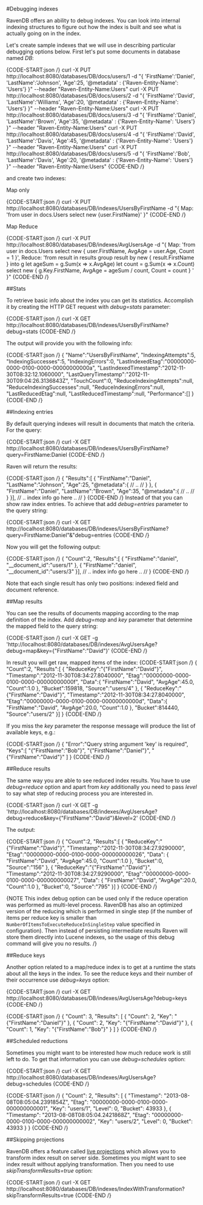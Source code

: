 ﻿#Debugging indexes

RavenDB offers an ability to debug indexes. You can look into internal indexing structures to figure out how the index is built and see what is actually going on in the index.

Let's create sample indexes that we will use in describing particular debugging options below. First let's put some documents in database named *DB*: 

{CODE-START:json /}
   curl -X PUT http://localhost:8080/databases/DB/docs/users/1 -d "{ 'FirstName':'Daniel', 'LastName':'Johnson', 'Age':25, '@metadata' : {'Raven-Entity-Name': 'Users'} }" --header "Raven-Entity-Name:Users"
   curl -X PUT http://localhost:8080/databases/DB/docs/users/2 -d "{ 'FirstName':'David', 'LastName':'Williams', 'Age':20, '@metadata' : {'Raven-Entity-Name': 'Users'} }" --header "Raven-Entity-Name:Users"
   curl -X PUT http://localhost:8080/databases/DB/docs/users/3 -d "{ 'FirstName':'Daniel', 'LastName':'Brown', 'Age':35, '@metadata' : {'Raven-Entity-Name': 'Users'} }" --header "Raven-Entity-Name:Users"
   curl -X PUT http://localhost:8080/databases/DB/docs/users/4 -d "{ 'FirstName':'David', 'LastName':'Davis', 'Age':45, '@metadata' : {'Raven-Entity-Name': 'Users'} }" --header "Raven-Entity-Name:Users"
   curl -X PUT http://localhost:8080/databases/DB/docs/users/5 -d "{ 'FirstName':'Bob', 'LastName':'Davis', 'Age':20, '@metadata' : {'Raven-Entity-Name': 'Users'} }" --header "Raven-Entity-Name:Users"
{CODE-END /}

and create two indexes:

Map only

{CODE-START:json /}
   curl -X PUT http://localhost:8080/databases/DB/indexes/UsersByFirstName 
		-d "{ Map: 'from user in docs.Users select new {user.FirstName}' }"
{CODE-END /}

Map Reduce

{CODE-START:json /}
   curl -X PUT http://localhost:8080/databases/DB/indexes/AvgUsersAge 
	-d "{ Map: 'from user in docs.Users select new { user.FirstName, AvgAge = user.Age, Count = 1 }', 
		  Reduce: 'from result in results group result by new { result.FirstName } into g let ageSum = g.Sum(x => x.AvgAge) let count = g.Sum(x => x.Count) select new { g.Key.FirstName, AvgAge = ageSum / count, Count = count } '
		}"
{CODE-END /}

##Stats

To retrieve basic info about the index you can get its statistics. Accomplish it by creating the HTTP GET request with *debug=stats* parameter:

{CODE-START:json /}
   curl -X GET http://localhost:8080/databases/DB/indexes/UsersByFirstName?debug=stats
{CODE-END /}

The output will provide you with the following info:

{CODE-START:json /}
{
	"Name":"UsersByFirstName",
	"IndexingAttempts":5,
	"IndexingSuccesses":5,
	"IndexingErrors":0,
	"LastIndexedEtag":"00000000-0000-0100-0000-00000000000a",
	"LastIndexedTimestamp":"2012-11-30T08:32:12.1060000",
	"LastQueryTimestamp":"2012-11-30T09:04:26.3136843Z",
	"TouchCount":0,
	"ReduceIndexingAttempts":null,
	"ReduceIndexingSuccesses":null,
	"ReduceIndexingErrors":null,
	"LastReducedEtag":null,
	"LastReducedTimestamp":null,
	"Performance":[]
}
{CODE-END /}

##Indexing entries

By default querying indexes will result in documents that match the criteria. For the query:

{CODE-START:json /}
   curl -X GET 
		http://localhost:8080/databases/DB/indexes/UsersByFirstName?query=FirstName:Daniel
{CODE-END /}

Raven will return the results:

{CODE-START:json /}
{
	"Results":[
	{
		"FirstName":"Daniel",
		"LastName":"Johnson",
		"Age":25,
		"@metadata":{ // .. // }
	},
	{
		"FirstName":"Daniel",
		"LastName":"Brown",
		"Age":35,
		"@metadata":{ // .. // }
	}],
	// .. index info go here .. //
}
{CODE-END /}
Instead of that you can show raw index entries. To achieve that add *debug=entries* parameter to the query string:

{CODE-START:json /}
   curl -X GET 
		http://localhost:8080/databases/DB/indexes/UsersByFirstName?query=FirstName:Daniel"&"debug=entries
{CODE-END /}

Now you will get the following output:

{CODE-START:json /}
{
	"Count":2,
	"Results":[
	{
		"FirstName":"daniel",
		"__document_id":"users/1"
	},
	{
		"FirstName":"daniel",
		"__document_id":"users/3"
	}],
	// .. index info go here .. //
}
{CODE-END /}

Note that each single result has only two positions: indexed field and document reference.

##Map results

You can see the results of documents mapping according to the map definition of the index. Add *debug=map* and *key* parameter that determine the mapped field to the query string:

{CODE-START:json /}
   curl -X GET -g 'http://localhost:8080/databases/DB/indexes/AvgUsersAge?debug=map&key={\"FirstName\":\"David\"}'
{CODE-END /}

In result you will get raw, mapped items of the index:
{CODE-START:json /}
{
	"Count":2,
	"Results":[
	{
		"ReduceKey":"{\"FirstName\":\"David\"}",
		"Timestamp":"2012-11-30T08:34:27.8040000",
		"Etag":"00000000-0000-0100-0000-00000000000f",
		"Data":{
			"FirstName":"David",
			"AvgAge":45.0,
			"Count":1.0
		},
		"Bucket":159818,
		"Source":"users/4"
	},
	{
		"ReduceKey":"{\"FirstName\":\"David\"}",
		"Timestamp":"2012-11-30T08:34:27.8040000",
		"Etag":"00000000-0000-0100-0000-00000000000d",
		"Data":{
			"FirstName":"David",
			"AvgAge":20.0,
			"Count":1.0
		},
		"Bucket":814440,
		"Source":"users/2"
	}]
}
{CODE-END /}

If you miss the *key* parameter the response message will produce the list of available keys, e.g.:

{CODE-START:json /}
{
	"Error":"Query string argument 'key' is required",
	"Keys":[
		"{\"FirstName\":\"Bob\"}",
		"{\"FirstName\":\"Daniel\"}",
		"{\"FirstName\":\"David\"}"
	]
}
{CODE-END /}

##Reduce results

The same way you are able to see reduced index results. You have to use *debug=reduce* option and apart from *key* additionally you need to pass *level* to say what step of reducing process you are interested in.

{CODE-START:json /}
curl -X GET -g 'http://localhost:8080/databases/DB/indexes/AvgUsersAge?debug=reduce&key={\"FirstName\":\"David\"}&level=2'
{CODE-END /}

The output:

{CODE-START:json /}
{
	"Count":2,
	"Results":[
	{
		"ReduceKey":"{\"FirstName\":\"David\"}",
		"Timestamp":"2012-11-30T08:34:27.9290000",
		"Etag":"00000000-0000-0100-0000-000000000026",
		"Data":
		{
			"FirstName":"David",
			"AvgAge":45.0,
			"Count":1.0
		},
		"Bucket":0,
		"Source":"156"
	},
	{
		"ReduceKey":"{\"FirstName\":\"David\"}",
		"Timestamp":"2012-11-30T08:34:27.9290000",
		"Etag":"00000000-0000-0100-0000-000000000027",
		"Data":
		{
			"FirstName":"David",
			"AvgAge":20.0,
			"Count":1.0
		},
		"Bucket":0,
		"Source":"795"
	}]
}
{CODE-END /}

{NOTE This index debug option can be used only if the reduce operation was performed as multi-level process. RavenDB has also an optimized version of the reducing which is performed in single step (if the number of items per reduce key is smaller than `NumberOfItemsToExecuteReduceInSingleStep` value specified in configuration). Then instead of persisting intermediate results Raven will store them directly into Lucene indexes, so the usage of this debug command will give you no results. /}

##Reduce keys

Another option related to a map/reduce index is to get at a runtime the stats about all the keys in the index. To see the reduce keys and their number of their occurrence use *debug=keys* option:

{CODE-START:json /}
curl -X GET http://localhost:8080/databases/DB/indexes/AvgUsersAge?debug=keys
{CODE-END /}

{CODE-START:json /}
{
    "Count": 3,
    "Results": [
        {
            "Count": 2,
            "Key": "{\"FirstName\":\"Daniel\"}"
        },
        {
            "Count": 2,
            "Key": "{\"FirstName\":\"David\"}"
        },
        {
            "Count": 1,
            "Key": "{\"FirstName\":\"Bob\"}"
        }
    ]
}
{CODE-END /}

##Scheduled reductions

Sometimes you might want to be interested how much reduce work is still left to do. To get that information you can use *debug=schedules* option:

{CODE-START:json /}
curl -X GET http://localhost:8080/databases/DB/indexes/AvgUsersAge?debug=schedules
{CODE-END /}

{CODE-START:json /}
{
    "Count": 2,
    "Results": [
        {
            "Timestamp": "2013-08-08T08:05:04.2391854Z",
            "Etag": "00000000-0000-0100-0000-000000000001",
            "Key": "users/1",
            "Level": 0,
            "Bucket": 43933
        },
        {
            "Timestamp": "2013-08-08T08:05:04.2421868Z",
            "Etag": "00000000-0000-0100-0000-000000000002",
            "Key": "users/2",
            "Level": 0,
            "Bucket": 43933
        }
}
{CODE-END /}

##Skipping projections

RavenDB offers a feature called [live projections](../../client-api/querying/handling-document-relationships#live-projections) which allows you to transform index result on server side.
Sometimes you might want to see index result without applying transformation. Then you need to use *skipTransformResults=true* option:

{CODE-START:json /}
curl -X GET http://localhost:8080/databases/DB/indexes/IndexWithTransformation?skipTransformResults=true
{CODE-END /}